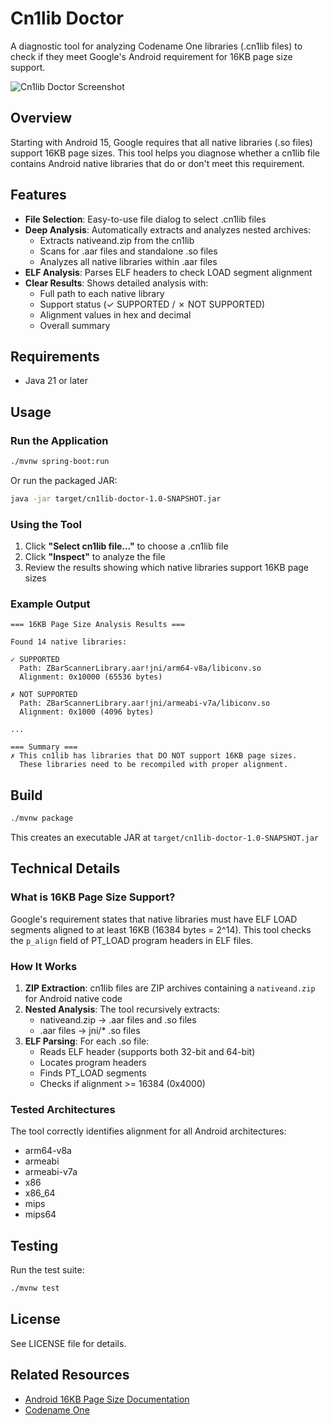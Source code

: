 # Cn1lib Doctor

A diagnostic tool for analyzing Codename One libraries (.cn1lib files) to check if they meet Google's Android requirement for 16KB page size support.

![Cn1lib Doctor Screenshot](https://github.com/user-attachments/assets/35b9ef7a-89d8-4771-9c21-d334d1772ff2)

## Overview

Starting with Android 15, Google requires that all native libraries (.so files) support 16KB page sizes. This tool helps you diagnose whether a cn1lib file contains Android native libraries that do or don't meet this requirement.

## Features

- **File Selection**: Easy-to-use file dialog to select .cn1lib files
- **Deep Analysis**: Automatically extracts and analyzes nested archives:
  - Extracts nativeand.zip from the cn1lib
  - Scans for .aar files and standalone .so files
  - Analyzes all native libraries within .aar files
- **ELF Analysis**: Parses ELF headers to check LOAD segment alignment
- **Clear Results**: Shows detailed analysis with:
  - Full path to each native library
  - Support status (✓ SUPPORTED / ✗ NOT SUPPORTED)
  - Alignment values in hex and decimal
  - Overall summary

## Requirements

* Java 21 or later

## Usage

### Run the Application

```bash
./mvnw spring-boot:run
```

Or run the packaged JAR:

```bash
java -jar target/cn1lib-doctor-1.0-SNAPSHOT.jar
```

### Using the Tool

1. Click **"Select cn1lib file..."** to choose a .cn1lib file
2. Click **"Inspect"** to analyze the file
3. Review the results showing which native libraries support 16KB page sizes

### Example Output

```
=== 16KB Page Size Analysis Results ===

Found 14 native libraries:

✓ SUPPORTED
  Path: ZBarScannerLibrary.aar!jni/arm64-v8a/libiconv.so
  Alignment: 0x10000 (65536 bytes)

✗ NOT SUPPORTED
  Path: ZBarScannerLibrary.aar!jni/armeabi-v7a/libiconv.so
  Alignment: 0x1000 (4096 bytes)

...

=== Summary ===
✗ This cn1lib has libraries that DO NOT support 16KB page sizes.
  These libraries need to be recompiled with proper alignment.
```

## Build

```bash
./mvnw package
```

This creates an executable JAR at `target/cn1lib-doctor-1.0-SNAPSHOT.jar`

## Technical Details

### What is 16KB Page Size Support?

Google's requirement states that native libraries must have ELF LOAD segments aligned to at least 16KB (16384 bytes = 2^14). This tool checks the `p_align` field of PT_LOAD program headers in ELF files.

### How It Works

1. **ZIP Extraction**: cn1lib files are ZIP archives containing a `nativeand.zip` for Android native code
2. **Nested Analysis**: The tool recursively extracts:
   - nativeand.zip → .aar files and .so files
   - .aar files → jni/* .so files
3. **ELF Parsing**: For each .so file:
   - Reads ELF header (supports both 32-bit and 64-bit)
   - Locates program headers
   - Finds PT_LOAD segments
   - Checks if alignment >= 16384 (0x4000)

### Tested Architectures

The tool correctly identifies alignment for all Android architectures:
- arm64-v8a
- armeabi
- armeabi-v7a
- x86
- x86_64
- mips
- mips64

## Testing

Run the test suite:

```bash
./mvnw test
```

## License

See LICENSE file for details.

## Related Resources

- [Android 16KB Page Size Documentation](https://developer.android.com/guide/practices/page-sizes)
- [Codename One](https://www.codenameone.com/)
